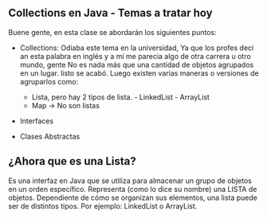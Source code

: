 ## Collections en Java - Temas a tratar hoy

Buene gente, en esta clase se abordarán los siguientes puntos:

- Collections: Odiaba este tema en la universidad, Ya que los profes deci an esta palabra en inglés y a mí me parecia
algo de otra carrera u otro mundo, gente No es nada más que una cantidad de objetos agrupados en un lugar. listo se acabó. Luego existen varias maneras o versiones de agruparlos como:


    - Lista, pero hay 2 tipos de lista.
          - LinkedList
          - ArrayList
    - Map -> No son listas
- Interfaces
- Clases Abstractas


## ¿Ahora que es una Lista?

Es una interfaz en Java que se utiliza para almacenar un grupo de objetos en un orden específico. Representa (como lo dice su nombre) una LISTA de objetos. Dependiente de cómo se organizan sus elementos, una lista puede ser de distintos tipos. Por ejemplo: LinkedList o ArrayList.